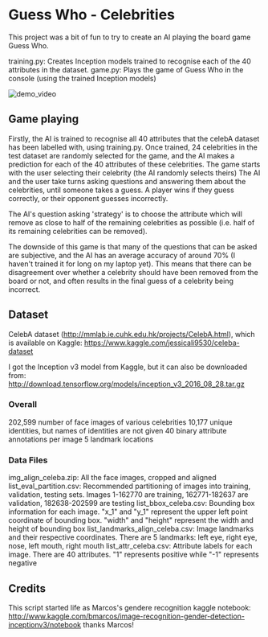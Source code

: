 # Guess Who - Celebrities

This project was a bit of fun to try to create an AI playing the board game Guess Who. 

training.py: Creates Inception models trained to recognise each of the 40 attributes in the dataset.
game.py: Plays the game of Guess Who in the console (using the trained Inception models)

![demo_video](https://gfycat.com/IdleChubbyGuineapig)

## Game playing
Firstly, the AI is trained to recognise all 40 attributes that the celebA dataset has been labelled with, using training.py.
Once trained, 24 celebrities in the test dataset are randomly selected for the game, and the AI makes a prediction for each of the 40 attributes of these celebrities.
The game starts with the user selecting their celebrity (the AI randomly selects theirs)
The AI and the user take turns asking questions and answering them about the celebrities, until someone takes a guess.
A player wins if they guess correctly, or their opponent guesses incorrectly.

The AI's question asking 'strategy' is to choose the attribute which will remove as close to half of the remaining celebrities as possible (i.e. half of its remaining celebrities can be removed).

The downside of this game is that many of the questions that can be asked are subjective, and the AI has an average accuracy of  around 70% (I haven't trained it for long on my laptop yet). This means that there can be disagreement over whether a celebrity should have been removed from the board or not, and often results in the final guess of a celebrity being incorrect.

## Dataset
CelebA dataset (http://mmlab.ie.cuhk.edu.hk/projects/CelebA.html), which is available on Kaggle: https://www.kaggle.com/jessicali9530/celeba-dataset

I got the Inception v3 model from Kaggle, but it can also be downloaded from: http://download.tensorflow.org/models/inception_v3_2016_08_28.tar.gz

### Overall
202,599 number of face images of various celebrities 10,177 unique identities, but names of identities are not given 40 binary attribute annotations per image 5 landmark locations

### Data Files
img_align_celeba.zip: All the face images, cropped and aligned
list_eval_partition.csv: Recommended partitioning of images into training, validation, testing sets. Images 1-162770 are training, 162771-182637 are validation, 182638-202599 are testing
list_bbox_celeba.csv: Bounding box information for each image. "x_1" and "y_1" represent the upper left point coordinate of bounding box. "width" and "height" represent the width and height of bounding box
list_landmarks_align_celeba.csv: Image landmarks and their respective coordinates. There are 5 landmarks: left eye, right eye, nose, left mouth, right mouth
list_attr_celeba.csv: Attribute labels for each image. There are 40 attributes. "1" represents positive while "-1" represents negative

## Credits
This script started life as Marcos's gendere recognition kaggle notebook: http://www.kaggle.com/bmarcos/image-recognition-gender-detection-inceptionv3/notebook
thanks Marcos!
